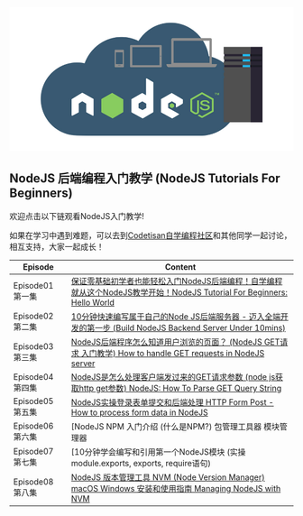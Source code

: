 ![nodejs](nodejs.jpg)

## NodeJS 后端编程入门教学 (NodeJS Tutorials For Beginners)

欢迎点击以下链观看NodeJS入门教学! 

如果在学习中遇到难题，可以去到[Codetisan自学编程社区](https://bit.ly/2AHylzN)和其他同学一起讨论，相互支持，大家一起成长！


| Episode | Content |
| ------ | ------ |
| Episode01 第一集 | [保证零基础初学者也能轻松入门NodeJS后端编程！自学编程就从这个NodeJS教学开始！NodeJS Tutorial For Beginners: Hello World](https://youtu.be/PQoK7r4MJoQ) |
| Episode02 第二集 | [10分钟快速编写属于自己的Node JS后端服务器 - 迈入全端开发的第一步 (Build NodeJS Backend Server Under 10mins)](https://youtu.be/zHB1dn8FU44) |
| Episode03 第三集 | [NodeJS后端程序怎么知道用户浏览的页面？ (NodeJS GET请求 入门教学) How to handle GET requests in NodeJS server](https://youtu.be/gOPS_1jgaR4)
| Episode04 第四集 | [NodeJS是怎么处理客户端发过来的GET请求参数 (node js获取http get参数)  NodeJS: How To Parse GET Query String](https://youtu.be/7e1wQDBxxek)
| Episode05 第五集 | [NodeJS实操登录表单提交和后端处理 HTTP Form Post - How to process form data in NodeJS](https://youtu.be/MQD8lSf439g)
| Episode06 第六集 | [NodeJS NPM 入门介绍 (什么是NPM?) 包管理工具器 模块管理器| Intro to NodeJS Node Package Manager (What is NPM?)](https://youtu.be/5WRw_yZFjdk)
| Episode07 第七集 | [10分钟学会编写和引用第一个NodeJS模块 (实操module.exports, exports, require语句) | Create 1st NodeJS Module](https://youtu.be/7HCrawdnTuw)
| Episode08 第八集 | [NodeJS 版本管理工具 NVM (Node Version Manager)  macOS Windows 安装和使用指南 Managing NodeJS with NVM](https://youtu.be/YJdh2E4idmY)
